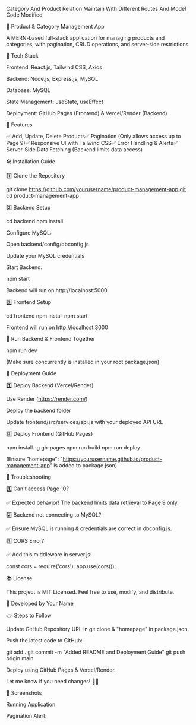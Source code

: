 Category And Product Relation Maintain With Different Routes And Model Code Modified

🛂 Product & Category Management App

A MERN-based full-stack application for managing products and categories, with pagination, CRUD operations, and server-side restrictions.

🚀 Tech Stack

Frontend: React.js, Tailwind CSS, Axios

Backend: Node.js, Express.js, MySQL

Database: MySQL

State Management: useState, useEffect

Deployment: GitHub Pages (Frontend) & Vercel/Render (Backend)

📌 Features

✅ Add, Update, Delete Products✅ Pagination (Only allows access up to Page 9)✅ Responsive UI with Tailwind CSS✅ Error Handling & Alerts✅ Server-Side Data Fetching (Backend limits data access)

🛠 Installation Guide

1️⃣ Clone the Repository

git clone https://github.com/yourusername/product-management-app.git
cd product-management-app

2️⃣ Backend Setup

cd backend
npm install

Configure MySQL:

Open backend/config/dbconfig.js

Update your MySQL credentials

Start Backend:

npm start

Backend will run on http://localhost:5000

3️⃣ Frontend Setup

cd frontend
npm install
npm start

Frontend will run on http://localhost:3000

🔄 Run Backend & Frontend Together

npm run dev

(Make sure concurrently is installed in your root package.json)

🚀 Deployment Guide

1️⃣ Deploy Backend (Vercel/Render)

Use Render (https://render.com/)

Deploy the backend folder

Update frontend/src/services/api.js with your deployed API URL

2️⃣ Deploy Frontend (GitHub Pages)

npm install -g gh-pages
npm run build
npm run deploy

(Ensure "homepage": "https://yourusername.github.io/product-management-app" is added to package.json)

🐛 Troubleshooting

1️⃣ Can't access Page 10?

✅ Expected behavior! The backend limits data retrieval to Page 9 only.

2️⃣ Backend not connecting to MySQL?

✅ Ensure MySQL is running & credentials are correct in dbconfig.js.

3️⃣ CORS Error?

✅ Add this middleware in server.js:

const cors = require('cors');
app.use(cors());

📚 License

This project is MIT Licensed. Feel free to use, modify, and distribute.

🚀 Developed by Your Name

👉 Steps to Follow

Update GitHub Repository URL in git clone & "homepage" in package.json.

Push the latest code to GitHub:

git add .
git commit -m "Added README and Deployment Guide"
git push origin main

Deploy using GitHub Pages & Vercel/Render.

Let me know if you need changes! 🚀🔥

📸 Screenshots

Running Application:

Pagination Alert:


